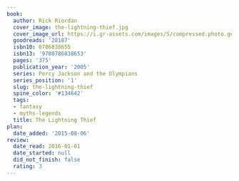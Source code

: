 ```yaml
---
book:
  author: Rick Riordan
  cover_image: the-lightning-thief.jpg
  cover_image_url: https://i.gr-assets.com/images/S/compressed.photo.goodreads.com/books/1400602609l/28187._SX98_.jpg
  goodreads: '28187'
  isbn10: 0786838655
  isbn13: '9780786838653'
  pages: '375'
  publication_year: '2005'
  series: Percy Jackson and the Olympians
  series_position: '1'
  slug: the-lightning-thief
  spine_color: '#134642'
  tags:
  - fantasy
  - myths-legends
  title: The Lightning Thief
plan:
  date_added: '2015-08-06'
review:
  date_read: 2016-01-01
  date_started: null
  did_not_finish: false
  rating: 3
---
```

